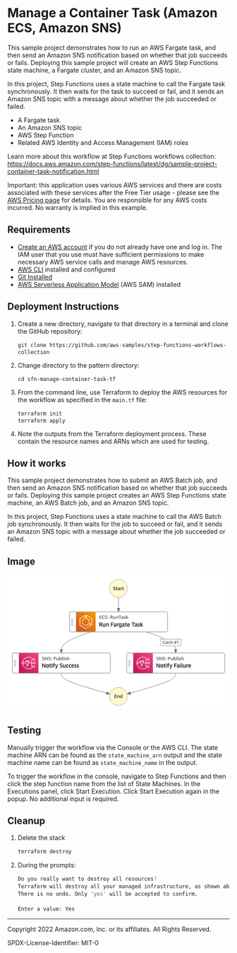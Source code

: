 # Manage a Container Task (Amazon ECS, Amazon SNS)

This sample project demonstrates how to run an AWS Fargate task, and then send an Amazon SNS notification based on whether that job succeeds or fails. Deploying this sample project will create an AWS Step Functions state machine, a Fargate cluster, and an Amazon SNS topic.

In this project, Step Functions uses a state machine to call the Fargate task synchronously. It then waits for the task to succeed or fail, and it sends an Amazon SNS topic with a message about whether the job succeeded or failed.
* A Fargate task
* An Amazon SNS topic
* AWS Step Function
* Related AWS Identity and Access Management (IAM) roles

Learn more about this workflow at Step Functions workflows collection: https://docs.aws.amazon.com/step-functions/latest/dg/sample-project-container-task-notification.html

Important: this application uses various AWS services and there are costs associated with these services after the Free Tier usage - please see the [AWS Pricing page](https://aws.amazon.com/pricing/) for details. You are responsible for any AWS costs incurred. No warranty is implied in this example.

## Requirements

* [Create an AWS account](https://portal.aws.amazon.com/gp/aws/developer/registration/index.html) if you do not already have one and log in. The IAM user that you use must have sufficient permissions to make necessary AWS service calls and manage AWS resources.
* [AWS CLI](https://docs.aws.amazon.com/cli/latest/userguide/install-cliv2.html) installed and configured
* [Git Installed](https://git-scm.com/book/en/v2/Getting-Started-Installing-Git)
* [AWS Serverless Application Model](https://docs.aws.amazon.com/serverless-application-model/latest/developerguide/serverless-sam-cli-install.html) (AWS SAM) installed

## Deployment Instructions

1. Create a new directory, navigate to that directory in a terminal and clone the GitHub repository:
    ``` 
    git clone https://github.com/aws-samples/step-functions-workflows-collection
    ```
1. Change directory to the pattern directory:
    ```
    cd sfn-manage-container-task-tf
    ```
1. From the command line, use Terraform to deploy the AWS resources for the workflow as specified in the ```main.tf``` file:
    ```
    terraform init
    terraform apply
    ```
1. Note the outputs from the Terraform deployment process. These contain the resource names and ARNs which are used for testing.

## How it works

This sample project demonstrates how to submit an AWS Batch job, and then send an Amazon SNS notification based on whether that job succeeds or fails. Deploying this sample project creates an AWS Step Functions state machine, an AWS Batch job, and an Amazon SNS topic.

In this project, Step Functions uses a state machine to call the AWS Batch job synchronously. It then waits for the job to succeed or fail, and it sends an Amazon SNS topic with a message about whether the job succeeded or failed.

## Image

![image](./resources/statemachine.png)

## Testing


Manually trigger the workflow via the Console or the AWS CLI.  The state machine ARN can be found as the ```state_machine_arn``` output and the state machine name can be found as ```state_machine_name``` in the output.

To trigger the workflow in the console, navigate to Step Functions and then click the step function name from the list of State Machines.  In the Executions panel, click Start Execution.  Click Start Execution again in the popup.  No additional input is required.

## Cleanup
 
1. Delete the stack
    ```bash
    terraform destroy
    ```
1. During the prompts:
    ```bash
    Do you really want to destroy all resources?
    Terraform will destroy all your managed infrastructure, as shown above.
    There is no undo. Only 'yes' will be accepted to confirm.

    Enter a value: Yes
    ```
----
Copyright 2022 Amazon.com, Inc. or its affiliates. All Rights Reserved.

SPDX-License-Identifier: MIT-0
